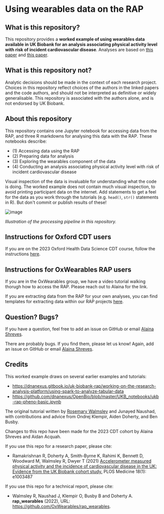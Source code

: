 # Using wearables data on the RAP

## What is this repository?
This repository provides a **worked example of using wearables data available in UK Biobank for an analysis associating physical activity level with risk of incident cardiovascular disease**. Analyses are based on [this paper](https://journals.plos.org/plosone/article?id=10.1371/journal.pone.0169649) and [this paper](https://journals.plos.org/plosmedicine/article?id=10.1371/journal.pmed.1003487).


## What is this repository **not**? 
Analytic decisions should be made in the context of each research project. Choices in this repository reflect choices of the authors in the linked papers and the code authors, and should not be interpreted as definitive or widely generalisable. This repository is associated with the authors alone, and is not endorsed by UK Biobank.

## About this repository

This repository contains one Jupyter notebook for accessing data from the RAP, and three R markdowns for analysing this data with the RAP. These notebooks describe: 

- (1) Accessing data using the RAP
- (2) Preparing data for analysis
- (3) Exploring the wearables component of the data
- (4) Conducting an analysis associating physical activity level with risk of incident cardiovascular disease

Visual inspection of the data is invaluable for understanding what the code is doing. The worked example does not contain much visual inspection, to avoid printing participant data on the internet. Add statements to get a feel for the data as you work through the tutorials (e.g. `head()`, `str()` statements in R). But don't commit or publish results of these!

![image](https://user-images.githubusercontent.com/40437498/190090267-9c080819-73a1-4fa0-a82e-25bbd551d811.png)

*Illustration of the processing pipeline in this repository.*

## Instructions for Oxford CDT users
If you are on the 2023 Oxford Health Data Science CDT course, follow the instructions [here](cdt_instructions.md).

## Instructions for OxWearables RAP users
If you are in the OxWearables group, we have a video tutorial walking thorugh how to access the RAP. Please reach out to Alaina for the link.

If you are extracting data from the RAP for your own analyses, you can find templates for extracting data within our RAP projects [here](https://github.com/OxWearables/rap_data_access_instructions).

## Question? Bugs?

If you have a question, feel free to add an issue on GitHub or email [Alaina Shreves](mailto::alaina.shreves@wadham.ox.ac.uk). 

There are probably bugs. If you find them, please let us know! Again, add an issue on GitHub or email [Alaina Shreves](mailto::alaina.shreves@wadham.ox.ac.uk). 

## Credits

This worked example draws on several earlier examples and tutorials: 

- https://dnanexus.gitbook.io/uk-biobank-rap/working-on-the-research-analysis-platform/using-spark-to-analyze-tabular-data
- https://github.com/dnanexus/OpenBio/blob/master/UKB_notebooks/ukb-rap-pheno-basic.ipynb

The original tutorial written by [Rosemary Walmsley](mailto::rosemary.walmsley@bdi.ox.ac.uk) and Junayed Naushad, with contributions and advice from Ondrej Klempir, Aiden Doherty, and Ben Busby.

Changes to this repo have been made for the 2023 CDT cohort by Alaina Shreves and Aidan Acquah.

If you use this repo for a research paper, please cite: 
- Ramakrishnan R, Doherty A, Smith-Byrne K, Rahimi K, Bennett D, Woodward M, Walmsley R, Dwyer T (2021) [Accelerometer measured physical activity and the incidence of cardiovascular disease in the UK: Evidence from the UK Biobank cohort study.](https://journals.plos.org/plosmedicine/article?id=10.1371/journal.pmed.1003487) PLOS Medicine 18(1): e1003487

If you use this repo for a technical report, please cite:
- Walmsley R, Naushad J, Klempir O, Busby B and Doherty A. **rap_wearables** (2022), URL: https://github.com/OxWearables/rap_wearables. 

